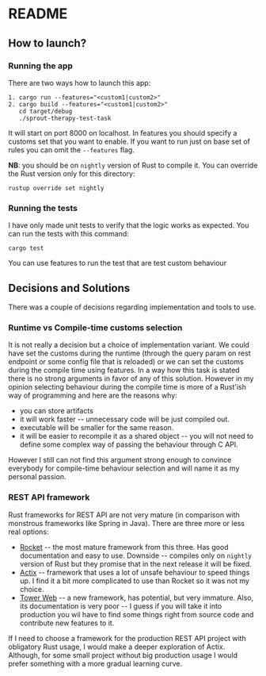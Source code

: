 # README

## How to launch?

### Running the app

There are two ways how to launch this app:

```
1. cargo run --features="<custom1|custom2>"
2. cargo build --features="<custom1|custom2>"
   cd target/debug
   ./sprout-therapy-test-task
```
It will start on port 8000 on localhost. In features you should specify a customs set that you want to enable. If you want to run just on base set of rules you can omit the `--features` flag.

**NB**: you should be on `nightly` version of Rust to compile it. You can override the Rust version only for this directory:
```
rustup override set nightly
```

### Running the tests

I have only made unit tests to verify that the logic works as expected. You can run the tests with this command:
```
cargo test
```
You can use features to run the test that are test custom behaviour

## Decisions and Solutions

There was a couple of decisions regarding implementation and tools to use.

### Runtime vs Compile-time customs selection

It is not really a decision but a choice of implementation variant. We could have set the customs during the runtime (through the query param on rest endpoint or some config file that is reloaded) or we can set the customs during the compile time using features. In a way how this task is stated there is no strong arguments in favor of any of this solution. However in my opinion selecting behaviour during the compile time is more of a Rust'ish way of programming and here are the reasons why: 

* you can store artifacts 
* it will work faster -- unnecessary code will be just compiled out.
* executable will be smaller for the same reason.
* it will be easier to recompile it as a shared object -- you will not need to define some complex way of passing the behaviour through C API.

However I still can not find this argument strong enough to convince everybody for compile-time behaviour selection and will name it as my personal passion.

### REST API framework

Rust frameworks for REST API are not very mature (in comparison with monstrous frameworks like Spring in Java). There are three more or less real options:

* [Rocket](https://rocket.rs/) -- the most mature framework from this three. Has good documentation and easy to use. Downside -- compiles only on `nightly` version of Rust but they promise that in the next release it will be fixed.
* [Actix](https://actix.rs/) -- framework that uses a lot of unsafe behaviour to speed things up. I find it a bit more complicated to use than Rocket so it was not my choice.
* [Tower Web](https://github.com/carllerche/tower-web) -- a new framework, has potential, but very immature. Also, its documentation is very poor -- I guess if you will take it into production you wil have to find some things right from source code and contribute new features to it.

If I need to choose a framework for the production REST API project with obligatory Rust usage, I would make a deeper exploration of Actix. Although, for some small project without big production usage I would prefer something with a more gradual learning curve.